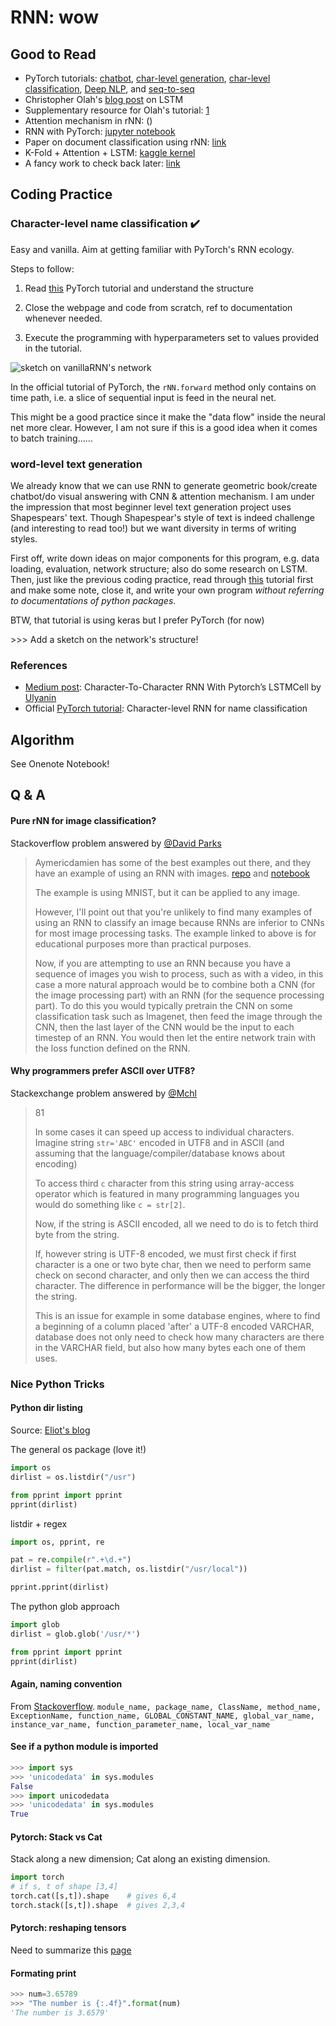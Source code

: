 # RNN: wow

## Good to Read

- PyTorch tutorials: [chatbot](https://pytorch.org/tutorials/beginner/chatbot_tutorial.html), [char-level generation](https://pytorch.org/tutorials/intermediate/char_rnn_generation_tutorial.html), [char-level classification](https://pytorch.org/tutorials/intermediate/char_rnn_classification_tutorial.html), [Deep NLP](https://pytorch.org/tutorials/beginner/deep_learning_nlp_tutorial.html), and [seq-to-seq](https://pytorch.org/tutorials/intermediate/seq2seq_translation_tutorial.html)
- Christopher Olah's [blog post](https://colah.github.io/posts/2015-08-Understanding-LSTMs/) on LSTM
- Supplementary resource for Olah's tutorial: [1](https://skymind.ai/wiki/lstm)
- Attention mechanism in rNN: ()
- RNN with PyTorch: [jupyter notebook](https://github.com/aymericdamien/TensorFlow-Examples/blob/master/notebooks/3_NeuralNetworks/recurrent_network.ipynb)
- Paper on document classification using rNN: [link](http://www.cs.cmu.edu/~./hovy/papers/16HLT-hierarchical-attention-networks.pdf)
- K-Fold + Attention + LSTM: [kaggle kernel](https://www.kaggle.com/suicaokhoailang/10-fold-lstm-with-attention-0-991-lb)
- A fancy work to check back later: [link](https://github.com/MisterSchmitz/LSTM-Musician)

## Coding Practice

### Character-level name classification :heavy_check_mark:

Easy and vanilla. Aim at getting familiar with PyTorch's RNN ecology.

Steps to follow:

1. Read [this](https://pytorch.org/tutorials/intermediate/char_rnn_classification_tutorial.html) PyTorch tutorial and understand the structure

2. Close the webpage and code from scratch, ref to documentation whenever needed.

3. Execute the programming with hyperparameters set to values provided in the tutorial.

![sketch on vanillaRNN's network](images/2019/05/vanillarnn-structure.png)

In the official tutorial of PyTorch, the `rNN.forward` method only contains on time path, i.e. a slice of sequential input is feed in the neural net.

This might be a good practice since it make the "data flow" inside the neural net more clear. However, I am not sure if this is a good idea when it comes to batch training......

### word-level text generation

We already know that we can use RNN to generate geometric book/create chatbot/do visual answering with CNN & attention mechanism. I am under the impression that most beginner level text generation project uses Shapespears' text. Though Shapespear's style of text is indeed challenge (and interesting to read too!) but we want diversity in terms of writing styles.

First off, write down ideas on major components for this program, e.g. data loading, evaluation, network structure; also do some research on LSTM. Then, just like the previous coding practice, read through [this](https://machinelearningmastery.com/how-to-develop-a-word-level-neural-language-model-in-keras/) tutorial first and make some note, close it, and write your own program _without referring to documentations of python packages_.

BTW, that tutorial is using keras but I prefer PyTorch (for now)

\>\>\> Add a sketch on the network's structure!

### References

- [Medium post](https://medium.com/coinmonks/character-to-character-rnn-with-pytorchs-lstmcell-cd923a6d0e72): Character-To-Character RNN With Pytorch’s LSTMCell by [Ulyanin](https://medium.com/@stepanulyanin)
- Official [PyTorch tutorial](https://pytorch.org/tutorials/intermediate/char_rnn_classification_tutorial.html): Character-level RNN for name classification

## Algorithm

See Onenote Notebook!

## Q & A

#### Pure rNN for image classification?

Stackoverflow problem answered by [@David Parks](https://stackoverflow.com/a/49495862)

> Aymericdamien has some of the best examples out there, and they have an example of using an RNN with images.
> [repo](https://github.com/aymericdamien/TensorFlow-Examples) and [notebook](https://github.com/aymericdamien/TensorFlow-Examples/blob/master/notebooks/3_NeuralNetworks/recurrent_network.ipynb)
>
> The example is using MNIST, but it can be applied to any image.
>
> However, I'll point out that you're unlikely to find many examples of using an RNN to classify an image because RNNs are inferior to CNNs for most image processing tasks. The example linked to above is for educational purposes more than practical purposes.
>
> Now, if you are attempting to use an RNN because you have a sequence of images you wish to process, such as with a video, in this case a more natural approach would be to combine both a CNN (for the image processing part) with an RNN (for the sequence processing part). To do this you would typically pretrain the CNN on some classification task such as Imagenet, then feed the image through the CNN, then the last layer of the CNN would be the input to each timestep of an RNN. You would then let the entire network train with the loss function defined on the RNN.

#### Why programmers prefer ASCII over UTF8?

Stackexchange problem answered by [@Mchl](https://softwareengineering.stackexchange.com/a/97376)

> 81
>
> In some cases it can speed up access to individual characters. Imagine string `str='ABC'` encoded in UTF8 and in ASCII (and assuming that the language/compiler/database knows about encoding)
>
> To access third `c` character from this string using array-access operator which is featured in many programming languages you would do something like `c = str[2]`.
>
> Now, if the string is ASCII encoded, all we need to do is to fetch third byte from the string.
>
> If, however string is UTF-8 encoded, we must first check if first character is a one or two byte char, then we need to perform same check on second character, and only then we can access the third character. The difference in performance will be the bigger, the longer the string.
>
> This is an issue for example in some database engines, where to find a beginning of a column placed 'after' a UTF-8 encoded VARCHAR, database does not only need to check how many characters are there in the VARCHAR field, but also how many bytes each one of them uses.

### Nice Python Tricks

#### Python dir listing

Source: [Eliot's blog](https://www.saltycrane.com/blog/2010/04/options-listing-files-directory-python/)

The general os package (love it!)

```python
import os
dirlist = os.listdir("/usr")

from pprint import pprint
pprint(dirlist)
```

listdir + regex

```python
import os, pprint, re

pat = re.compile(r".+\d.+")
dirlist = filter(pat.match, os.listdir("/usr/local"))

pprint.pprint(dirlist)
```

The python glob approach

```Python
import glob
dirlist = glob.glob('/usr/*')

from pprint import pprint
pprint(dirlist)
```

#### Again, naming convention

From [Stackoverflow](https://stackoverflow.com/a/8423697).
`module_name, package_name, ClassName, method_name, ExceptionName, function_name, GLOBAL_CONSTANT_NAME, global_var_name, instance_var_name, function_parameter_name, local_var_name`

#### See if a python module is imported

```Python
>>> import sys
>>> 'unicodedata' in sys.modules
False
>>> import unicodedata
>>> 'unicodedata' in sys.modules
True
```

#### Pytorch: Stack vs Cat

Stack along a new dimension; Cat along an existing dimension.

```python
import torch
# if s, t of shape [3,4]
torch.cat([s,t]).shape    # gives 6,4
torch.stack([s,t]).shape  # gives 2,3,4
```

#### Pytorch: reshaping tensors

Need to summarize this [page](https://stackoverflow.com/questions/43328632/pytorch-reshape-tensor-dimension)

#### Formating print

```python
>>> num=3.65789
>>> "The number is {:.4f}".format(num)
'The number is 3.6579'
```
